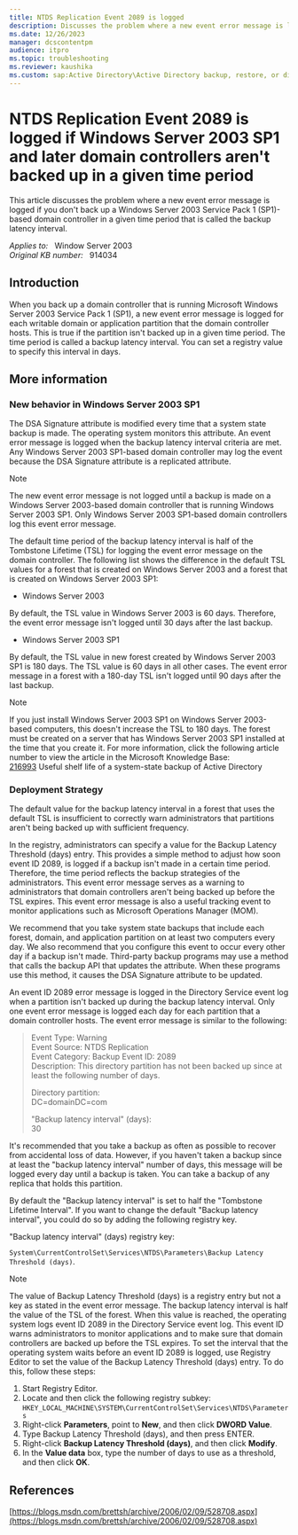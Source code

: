 ```yaml
---
title: NTDS Replication Event 2089 is logged
description: Discusses the problem where a new event error message is logged if you don't back up a Windows Server 2003 Service Pack 1 (SP1)-based domain controller in a given time period that is called the backup latency interval.
ms.date: 12/26/2023
manager: dcscontentpm
audience: itpro
ms.topic: troubleshooting
ms.reviewer: kaushika
ms.custom: sap:Active Directory\Active Directory backup, restore, or disaster recovery, csstroubleshoot
---
```

# NTDS Replication Event 2089 is logged if Windows Server 2003 SP1 and later domain controllers aren't backed up in a given time period

This article discusses the problem where a new event error message is logged if you don't back up a Windows Server 2003 Service Pack 1 (SP1)-based domain controller in a given time period that is called the backup latency interval.

_Applies to:_ &nbsp; Window Server 2003  
_Original KB number:_ &nbsp; 914034

## Introduction

When you back up a domain controller that is running Microsoft Windows Server 2003 Service Pack 1 (SP1), a new event error message is logged for each writable domain or application partition that the domain controller hosts. This is true if the partition isn't backed up in a given time period. The time period is called a backup latency interval. You can set a registry value to specify this interval in days.

## More information

### New behavior in Windows Server 2003 SP1

The DSA Signature attribute is modified every time that a system state backup is made. The operating system monitors this attribute. An event error message is logged when the backup latency interval criteria are met. Any Windows Server 2003 SP1-based domain controller may log the event because the DSA Signature attribute is a replicated attribute.

> [!NOTE]
> The new event error message is not logged until a backup is made on a Windows Server 2003-based domain controller that is running Windows Server 2003 SP1. Only Windows Server 2003 SP1-based domain controllers log this event error message.

The default time period of the backup latency interval is half of the Tombstone Lifetime (TSL) for logging the event error message on the domain controller. The following list shows the difference in the default TSL values for a forest that is created on Windows Server 2003 and a forest that is created on Windows Server 2003 SP1:  

- Windows Server 2003  

By default, the TSL value in Windows Server 2003 is 60 days. Therefore, the event error message isn't logged until 30 days after the last backup.  

- Windows Server 2003 SP1  

By default, the TSL value in new forest created by Windows Server 2003 SP1 is 180 days. The TSL value is 60 days in all other cases. The event error message in a forest with a 180-day TSL isn't logged until 90 days after the last backup.

> [!NOTE]
> If you just install Windows Server 2003 SP1 on Windows Server 2003-based computers, this doesn't increase the TSL to 180 days. The forest must be created on a server that has Windows Server 2003 SP1 installed at the time that you create it. For more information, click the following article number to view the article in the Microsoft Knowledge Base:  
[216993](https://support.microsoft.com/help/216993) Useful shelf life of a system-state backup of Active Directory  

### Deployment Strategy

The default value for the backup latency interval in a forest that uses the default TSL is insufficient to correctly warn administrators that partitions aren't being backed up with sufficient frequency.

In the registry, administrators can specify a value for the Backup Latency Threshold (days) entry. This provides a simple method to adjust how soon event ID 2089, is logged if a backup isn't made in a certain time period. Therefore, the time period reflects the backup strategies of the administrators. This event error message serves as a warning to administrators that domain controllers aren't being backed up before the TSL expires. This event error message is also a useful tracking event to monitor applications such as Microsoft Operations Manager (MOM).

We recommend that you take system state backups that include each forest, domain, and application partition on at least two computers every day. We also recommend that you configure this event to occur every other day if a backup isn't made. Third-party backup programs may use a method that calls the backup API that updates the attribute. When these programs use this method, it causes the DSA Signature attribute to be updated.

An event ID 2089 error message is logged in the Directory Service event log when a partition isn't backed up during the backup latency interval. Only one event error message is logged each day for each partition that a domain controller hosts. The event error message is similar to the following:

> Event Type: Warning  
Event Source: NTDS Replication  
Event Category: Backup Event ID: 2089  
Description: This directory partition has not been backed up since at least the following number of days.  
>
> Directory partition:  
DC=domainDC=com  
>
> "Backup latency interval" (days):  
30  

It's recommended that you take a backup as often as possible to recover from accidental loss of data. However, if you haven't taken a backup since at least the "backup latency interval" number of days, this message will be logged every day until a backup is taken. You can take a backup of any replica that holds this partition.

By default the "Backup latency interval" is set to half the "Tombstone Lifetime Interval". If you want to change the default "Backup latency interval", you could do so by adding the following registry key.

"Backup latency interval" (days) registry key:

`System\CurrentControlSet\Services\NTDS\Parameters\Backup Latency Threshold (days)`.

> [!NOTE]
> The value of Backup Latency Threshold (days) is a registry entry but not a key as stated in the event error message. The backup latency interval is half the value of the TSL of the forest. When this value is reached, the operating system logs event ID 2089 in the Directory Service event log. This event ID warns administrators to monitor applications and to make sure that domain controllers are backed up before the TSL expires. To set the interval that the operating system waits before an event ID 2089 is logged, use Registry Editor to set the value of the Backup Latency Threshold (days) entry. To do this, follow these steps:  
>
> 1. Start Registry Editor.
> 2. Locate and then click the following registry subkey: `HKEY_LOCAL_MACHINE\SYSTEM\CurrentControlSet\Services\NTDS\Parameters`  
> 3. Right-click **Parameters**, point to **New**, and then click **DWORD Value**.
> 4. Type Backup Latency Threshold (days), and then press ENTER.
> 5. Right-click **Backup Latency Threshold (days)**, and then click **Modify**.
> 6. In the **Value data** box, type the number of days to use as a threshold, and then click **OK**.

## References

[https://blogs.msdn.com/brettsh/archive/2006/02/09/528708.aspx](https://blogs.msdn.com/brettsh/archive/2006/02/09/528708.aspx)
